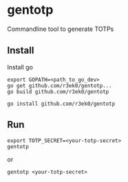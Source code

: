 # gentotp
Commandline tool to generate TOTPs 

Install
-------

Install go

```
export GOPATH=<path_to_go_dev>
go get github.com/r3ek0/gentotp...
go build github.com/r3ek0/gentotp

go install github.com/r3ek0/gentotp
```

Run
---
```
export TOTP_SECRET=<your-totp-secret>
gentotp
```
or
```
gentotp <your-totp-secret>
```

